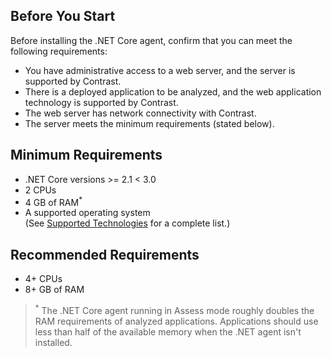 <!--
title: "Contrast .NET Core Agent System Requirements"
description: "Contrast .NET Core agent system requirements"
tags: "installation agent .NET Core system requirements"
-->

## Before You Start

Before installing the .NET Core agent, confirm that you can meet the following requirements:

- You have administrative access to a web server, and the server is supported by Contrast.
- There is a deployed application to be analyzed, and the web application technology is supported by Contrast.
- The web server has network connectivity with Contrast.
- The server meets the minimum requirements (stated below).

## Minimum Requirements

* .NET Core versions >= 2.1 < 3.0
* 2 CPUs
* 4 GB of RAM<sup>*</sup>
* A supported operating system <br> (See [Supported Technologies](installation-netcoresupport.html) for a complete list.)

## Recommended Requirements

* 4+ CPUs
* 8+ GB of RAM

> <sup>*</sup> The .NET Core agent running in Assess mode roughly doubles the RAM requirements of analyzed applications. Applications should use less than half of the available memory when the .NET agent isn't installed.
